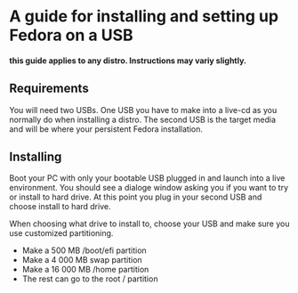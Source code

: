 # A guide for installing and setting up Fedora on a USB

#### this guide applies to any distro. Instructions may variy slightly.

## Requirements
You will need two USBs. One USB you have to make into a live-cd as you normally do when installing a distro. The second USB is the target media and will be where your persistent Fedora installation. 

## Installing
Boot your PC with only your bootable USB plugged in and launch into a live environment. You should see a dialoge window asking you if you want to try or install to hard drive. At this point you plug in your second USB and choose install to hard drive. 

When choosing what drive to install to, choose your USB and make sure you use customized partitioning. 

- Make a 500 MB /boot/efi partition
- Make a 4 000 MB swap partition
- Make a 16 000 MB /home partition
- The rest can go to the root / partition



